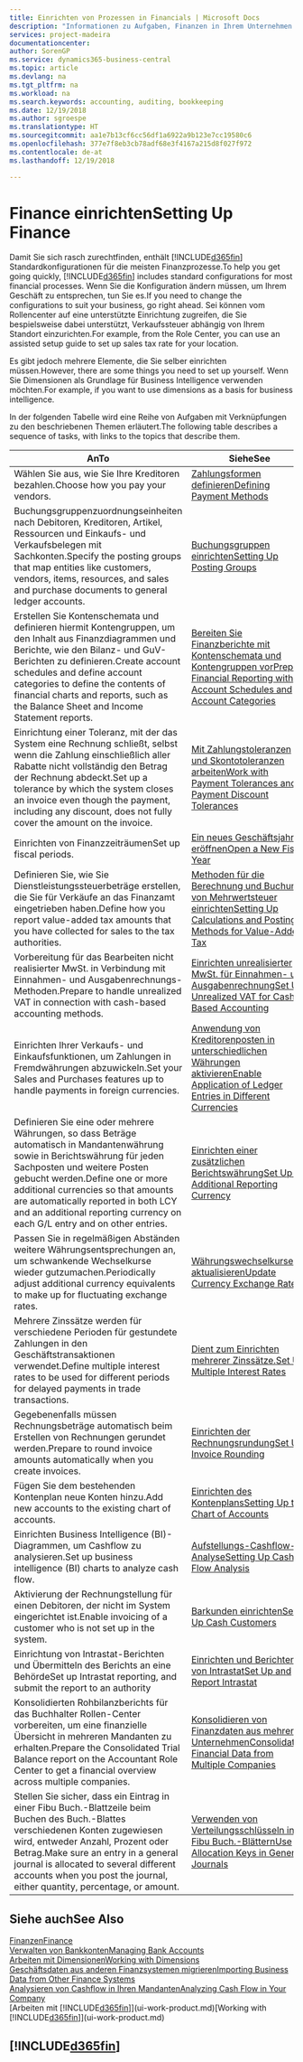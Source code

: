 ```yaml
---
title: Einrichten von Prozessen in Financials | Microsoft Docs
description: "Informationen zu Aufgaben, Finanzen in Ihrem Unternehmen einzurichten, um Ihrer Buchhaltung, oder Buchhaltungsanforderungen Prüfungen zu entsprechen."
services: project-madeira
documentationcenter: 
author: SorenGP
ms.service: dynamics365-business-central
ms.topic: article
ms.devlang: na
ms.tgt_pltfrm: na
ms.workload: na
ms.search.keywords: accounting, auditing, bookkeeping
ms.date: 12/19/2018
ms.author: sgroespe
ms.translationtype: HT
ms.sourcegitcommit: aa1e7b13cf6cc56df1a6922a9b123e7cc19580c6
ms.openlocfilehash: 377e7f8eb3cb78adf68e3f4167a215d8f027f972
ms.contentlocale: de-at
ms.lasthandoff: 12/19/2018

---
```

# <a name="setting-up-finance"></a><span data-ttu-id="6a61c-103">Finance einrichten</span><span class="sxs-lookup"><span data-stu-id="6a61c-103">Setting Up Finance</span></span>
<span data-ttu-id="6a61c-104">Damit Sie sich rasch zurechtfinden, enthält [!INCLUDE[d365fin](includes/d365fin_md.md)]  Standardkonfigurationen für die meisten Finanzprozesse.</span><span class="sxs-lookup"><span data-stu-id="6a61c-104">To help you get going quickly, [!INCLUDE[d365fin](includes/d365fin_md.md)] includes standard configurations for most financial processes.</span></span> <span data-ttu-id="6a61c-105">Wenn Sie die Konfiguration ändern müssen, um Ihrem Geschäft zu entsprechen, tun Sie es.</span><span class="sxs-lookup"><span data-stu-id="6a61c-105">If you need to change the configurations to suit your business, go right ahead.</span></span> <span data-ttu-id="6a61c-106">Sei können vom Rollencenter auf eine unterstützte Einrichtung zugreifen, die Sie bespielsweise dabei unterstützt, Verkaufssteuer abhängig von Ihrem Standort einzurichten.</span><span class="sxs-lookup"><span data-stu-id="6a61c-106">For example, from the Role Center, you can use an assisted setup guide to set up sales tax rate for your location.</span></span>  

<span data-ttu-id="6a61c-107">Es gibt jedoch mehrere Elemente, die Sie selber einrichten müssen.</span><span class="sxs-lookup"><span data-stu-id="6a61c-107">However, there are some things you need to set up yourself.</span></span> <span data-ttu-id="6a61c-108">Wenn Sie Dimensionen als Grundlage für Business Intelligence verwenden möchten.</span><span class="sxs-lookup"><span data-stu-id="6a61c-108">For example, if you want to use dimensions as a basis for business intelligence.</span></span>  

<span data-ttu-id="6a61c-109">In der folgenden Tabelle wird eine Reihe von Aufgaben mit Verknüpfungen zu den beschriebenen Themen erläutert.</span><span class="sxs-lookup"><span data-stu-id="6a61c-109">The following table describes a sequence of tasks, with links to the topics that describe them.</span></span>

| <span data-ttu-id="6a61c-110">An</span><span class="sxs-lookup"><span data-stu-id="6a61c-110">To</span></span> | <span data-ttu-id="6a61c-111">Siehe</span><span class="sxs-lookup"><span data-stu-id="6a61c-111">See</span></span> |
| --- | --- |
| <span data-ttu-id="6a61c-112">Wählen Sie aus, wie Sie Ihre Kreditoren bezahlen.</span><span class="sxs-lookup"><span data-stu-id="6a61c-112">Choose how you pay your vendors.</span></span> |[<span data-ttu-id="6a61c-113">Zahlungsformen definieren</span><span class="sxs-lookup"><span data-stu-id="6a61c-113">Defining Payment Methods</span></span>](finance-payment-methods.md) |
| <span data-ttu-id="6a61c-114">Buchungsgruppenzuordnungseinheiten nach Debitoren, Kreditoren, Artikel, Ressourcen und Einkaufs- und Verkaufsbelegen mit Sachkonten.</span><span class="sxs-lookup"><span data-stu-id="6a61c-114">Specify the posting groups that map entities like customers, vendors, items, resources, and sales and purchase documents to general ledger accounts.</span></span> |[<span data-ttu-id="6a61c-115">Buchungsgruppen einrichten</span><span class="sxs-lookup"><span data-stu-id="6a61c-115">Setting Up Posting Groups</span></span>](finance-posting-groups.md)|
|<span data-ttu-id="6a61c-116">Erstellen Sie Kontenschemata und definieren hiermit Kontengruppen, um den Inhalt aus Finanzdiagrammen und Berichte, wie den Bilanz- und GuV-Berichten zu definieren.</span><span class="sxs-lookup"><span data-stu-id="6a61c-116">Create account schedules and define account categories to define the contents of financial charts and reports, such as the Balance Sheet and Income Statement reports.</span></span>|[<span data-ttu-id="6a61c-117">Bereiten Sie Finanzberichte mit Kontenschemata und Kontengruppen vor</span><span class="sxs-lookup"><span data-stu-id="6a61c-117">Prepare Financial Reporting with Account Schedules and Account Categories</span></span>](bi-how-work-account-schedule.md)|
|<span data-ttu-id="6a61c-118">Einrichtung einer Toleranz, mit der das System eine Rechnung schließt, selbst wenn die Zahlung einschließlich aller Rabatte nicht vollständig den Betrag der Rechnung abdeckt.</span><span class="sxs-lookup"><span data-stu-id="6a61c-118">Set up a tolerance by which the system closes an invoice even though the payment, including any discount, does not fully cover the amount on the invoice.</span></span>|[<span data-ttu-id="6a61c-119">Mit Zahlungstoleranzen und Skontotoleranzen arbeiten</span><span class="sxs-lookup"><span data-stu-id="6a61c-119">Work with Payment Tolerances and Payment Discount Tolerances</span></span>](finance-payment-tolerance-and-payment-discount-tolerance.md)|
| <span data-ttu-id="6a61c-120">Einrichten von Finanzzeiträumen</span><span class="sxs-lookup"><span data-stu-id="6a61c-120">Set up fiscal periods.</span></span> |[<span data-ttu-id="6a61c-121">Ein neues Geschäftsjahres eröffnen</span><span class="sxs-lookup"><span data-stu-id="6a61c-121">Open a New Fiscal Year</span></span>](finance-how-open-new-fiscal-year.md) |
| <span data-ttu-id="6a61c-122">Definieren Sie, wie Sie Dienstleistungssteuerbeträge erstellen, die Sie für Verkäufe an das Finanzamt eingetrieben haben.</span><span class="sxs-lookup"><span data-stu-id="6a61c-122">Define how you report value-added tax amounts that you have collected for sales to the tax authorities.</span></span> |[<span data-ttu-id="6a61c-123">Methoden für die Berechnung und Buchung von Mehrwertsteuer einrichten</span><span class="sxs-lookup"><span data-stu-id="6a61c-123">Setting Up Calculations and Posting Methods for Value-Added Tax</span></span>](finance-setup-vat.md)|
|<span data-ttu-id="6a61c-124">Vorbereitung für das Bearbeiten nicht realisierter MwSt. in Verbindung mit Einnahmen- und Ausgabenrechnungs-Methoden.</span><span class="sxs-lookup"><span data-stu-id="6a61c-124">Prepare to handle unrealized VAT in connection with cash-based accounting methods.</span></span>|[<span data-ttu-id="6a61c-125">Einrichten unrealisierter MwSt. für Einnahmen- und Ausgabenrechnung</span><span class="sxs-lookup"><span data-stu-id="6a61c-125">Set Up Unrealized VAT for Cash-Based Accounting</span></span>](finance-setup-unrealized-vat.md)|
| <span data-ttu-id="6a61c-126">Einrichten Ihrer Verkaufs- und Einkaufsfunktionen, um Zahlungen in Fremdwährungen abzuwickeln.</span><span class="sxs-lookup"><span data-stu-id="6a61c-126">Set your Sales and Purchases features up to handle payments in foreign currencies.</span></span>|[<span data-ttu-id="6a61c-127">Anwendung von Kreditorenposten in unterschiedlichen Währungen aktivieren</span><span class="sxs-lookup"><span data-stu-id="6a61c-127">Enable Application of Ledger Entries in Different Currencies</span></span>](finance-how-enable-application-ledger-entries-different-currencies.md)
|<span data-ttu-id="6a61c-128">Definieren Sie eine oder mehrere Währungen, so dass Beträge automatisch in Mandantenwährung sowie in Berichtswährung für jeden Sachposten und weitere Posten gebucht werden.</span><span class="sxs-lookup"><span data-stu-id="6a61c-128">Define one or more additional currencies so that amounts are automatically reported in both LCY and an additional reporting currency on each G/L entry and on other entries.</span></span>|[<span data-ttu-id="6a61c-129">Einrichten einer zusätzlichen Berichtswährung</span><span class="sxs-lookup"><span data-stu-id="6a61c-129">Set Up an Additional Reporting Currency</span></span>](finance-how-setup-additional-currencies.md)|
|<span data-ttu-id="6a61c-130">Passen Sie in regelmäßigen Abständen weitere Währungsentsprechungen an, um schwankende Wechselkurse wieder gutzumachen.</span><span class="sxs-lookup"><span data-stu-id="6a61c-130">Periodically adjust additional currency equivalents to make up for fluctuating exchange rates.</span></span>|[<span data-ttu-id="6a61c-131">Währungswechselkurse aktualisieren</span><span class="sxs-lookup"><span data-stu-id="6a61c-131">Update Currency Exchange Rates</span></span>](finance-how-update-currencies.md)|
|<span data-ttu-id="6a61c-132">Mehrere Zinssätze werden für verschiedene Perioden für gestundete Zahlungen in den Geschäftstransaktionen verwendet.</span><span class="sxs-lookup"><span data-stu-id="6a61c-132">Define multiple interest rates to be used for different periods for delayed payments in trade transactions.</span></span>|[<span data-ttu-id="6a61c-133">Dient zum Einrichten mehrerer Zinssätze.</span><span class="sxs-lookup"><span data-stu-id="6a61c-133">Set Up Multiple Interest Rates</span></span>](finance-how-to-set-up-multiple-interest-rates.md)|
|<span data-ttu-id="6a61c-134">Gegebenenfalls müssen Rechnungsbeträge automatisch beim Erstellen von Rechnungen gerundet werden.</span><span class="sxs-lookup"><span data-stu-id="6a61c-134">Prepare to round invoice amounts automatically when you create invoices.</span></span>|[<span data-ttu-id="6a61c-135">Einrichten der Rechnungsrundung</span><span class="sxs-lookup"><span data-stu-id="6a61c-135">Set Up Invoice Rounding</span></span>](finance-set-up-invoice-rounding.md)|
| <span data-ttu-id="6a61c-136">Fügen Sie dem bestehenden Kontenplan neue Konten hinzu.</span><span class="sxs-lookup"><span data-stu-id="6a61c-136">Add new accounts to the existing chart of accounts.</span></span> |[<span data-ttu-id="6a61c-137">Einrichten des Kontenplans</span><span class="sxs-lookup"><span data-stu-id="6a61c-137">Setting Up the Chart of Accounts</span></span>](finance-setup-chart-accounts.md) |
| <span data-ttu-id="6a61c-138">Einrichten Business Intelligence (BI)- Diagrammen, um Cashflow zu analysieren.</span><span class="sxs-lookup"><span data-stu-id="6a61c-138">Set up business intelligence (BI) charts to analyze cash flow.</span></span> |[<span data-ttu-id="6a61c-139">Aufstellungs-Cashflow-Analyse</span><span class="sxs-lookup"><span data-stu-id="6a61c-139">Setting Up Cash Flow Analysis</span></span>](finance-setup-cash-flow-analyses.md) |
|<span data-ttu-id="6a61c-140">Aktivierung der Rechnungstellung für einen Debitoren, der nicht im System eingerichtet ist.</span><span class="sxs-lookup"><span data-stu-id="6a61c-140">Enable invoicing of a customer who is not set up in the system.</span></span>|[<span data-ttu-id="6a61c-141">Barkunden einrichten</span><span class="sxs-lookup"><span data-stu-id="6a61c-141">Set Up Cash Customers</span></span>](finance-how-to-set-up-cash-customers.md)|
| <span data-ttu-id="6a61c-142">Einrichtung von Intrastat-Berichten und Übermitteln des Berichts an eine Behörde</span><span class="sxs-lookup"><span data-stu-id="6a61c-142">Set up Intrastat reporting, and submit the report to an authority</span></span> | [<span data-ttu-id="6a61c-143">Einrichten und Berichten von Intrastat</span><span class="sxs-lookup"><span data-stu-id="6a61c-143">Set Up and Report Intrastat</span></span>](finance-how-setup-report-intrastat.md)|
|<span data-ttu-id="6a61c-144">Konsolidierten Rohbilanzberichts für das Buchhalter Rollen-Center vorbereiten, um eine finanzielle Übersicht in mehreren Mandanten zu erhalten.</span><span class="sxs-lookup"><span data-stu-id="6a61c-144">Prepare the Consolidated Trial Balance report on the Accountant Role Center to get a financial overview across multiple companies.</span></span>|[<span data-ttu-id="6a61c-145">Konsolidieren von Finanzdaten aus mehreren Unternehmen</span><span class="sxs-lookup"><span data-stu-id="6a61c-145">Consolidating Financial Data from Multiple Companies</span></span>](finance-consolidated-company-reporting.md)|
|<span data-ttu-id="6a61c-146">Stellen Sie sicher, dass ein Eintrag in einer Fibu Buch.-Blattzeile beim Buchen des Buch.-Blattes verschiedenen Konten zugewiesen wird, entweder Anzahl, Prozent oder Betrag.</span><span class="sxs-lookup"><span data-stu-id="6a61c-146">Make sure an entry in a general journal is allocated to several different accounts when you post the journal, either quantity, percentage, or amount.</span></span>|[<span data-ttu-id="6a61c-147">Verwenden von Verteilungsschlüsseln in Fibu Buch.-Blättern</span><span class="sxs-lookup"><span data-stu-id="6a61c-147">Use Allocation Keys in General Journals</span></span>](ui-how-use-allocation-keys-general-journals.md)|

## <a name="see-also"></a><span data-ttu-id="6a61c-148">Siehe auch</span><span class="sxs-lookup"><span data-stu-id="6a61c-148">See Also</span></span>
[<span data-ttu-id="6a61c-149">Finanzen</span><span class="sxs-lookup"><span data-stu-id="6a61c-149">Finance</span></span>](finance.md)  
[<span data-ttu-id="6a61c-150">Verwalten von Bankkonten</span><span class="sxs-lookup"><span data-stu-id="6a61c-150">Managing Bank Accounts</span></span>](bank-manage-bank-accounts.md)  
[<span data-ttu-id="6a61c-151">Arbeiten mit Dimensionen</span><span class="sxs-lookup"><span data-stu-id="6a61c-151">Working with Dimensions</span></span>](finance-dimensions.md)  
[<span data-ttu-id="6a61c-152">Geschäftsdaten aus anderen Finanzsystemen migrieren</span><span class="sxs-lookup"><span data-stu-id="6a61c-152">Importing Business Data from Other Finance Systems</span></span>](across-import-data-configuration-packages.md)  
[<span data-ttu-id="6a61c-153">Analysieren von Cashflow in Ihren Mandanten</span><span class="sxs-lookup"><span data-stu-id="6a61c-153">Analyzing Cash Flow in Your Company</span></span>](finance-analyze-cash-flow.md)  
<span data-ttu-id="6a61c-154">[Arbeiten mit [!INCLUDE[d365fin](includes/d365fin_md.md)]](ui-work-product.md)</span><span class="sxs-lookup"><span data-stu-id="6a61c-154">[Working with [!INCLUDE[d365fin](includes/d365fin_md.md)]](ui-work-product.md)</span></span>  

## [!INCLUDE[d365fin](includes/free_trial_md.md)]  

